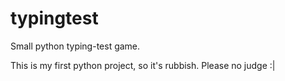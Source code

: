 # typingtest
Small python typing-test game.

This is my first python project, so it's rubbish. Please no judge :|
